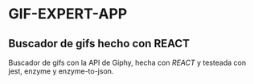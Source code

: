 # GIF-EXPERT-APP
## Buscador de gifs hecho con REACT

Buscador de gifs con la API de Giphy, hecha con *REACT* y testeada con jest, enzyme y enzyme-to-json.